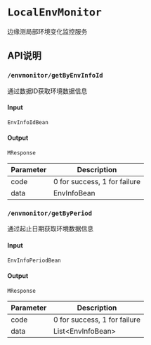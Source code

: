 # `LocalEnvMonitor`

边缘测局部环境变化监控服务

## API说明
### `/envmonitor/getByEnvInfoId`
通过数据ID获取环境数据信息
#### Input
`EnvInfoIdBean`
#### Output
`MResponse`

| Parameter | Description                  |
|-----------|------------------------------|
| code      | 0 for success, 1 for failure |
| data      | EnvInfoBean                  |

### `/envmonitor/getByPeriod`
通过起止日期获取环境数据信息
#### Input
`EnvInfoPeriodBean`
#### Output
`MResponse`

| Parameter | Description                  |
|-----------|------------------------------|
| code      | 0 for success, 1 for failure |
| data      | List\<EnvInfoBean\>          |
